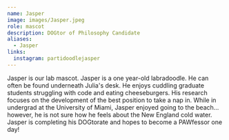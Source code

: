```yaml
---
name: Jasper
image: images/Jasper.jpeg
role: mascot
description: DOGtor of Philosophy Candidate
aliases:
  - Jasper
links:
  instagram: partidoodlejasper
---
```


Jasper is our lab mascot. Jasper is a one year-old labradoodle. He can often be found underneath Julia's desk. He enjoys cuddling graduate students struggling with code and eating cheeseburgers. His research focuses on the development of the best position to take a nap in. While in undergrad at the University of Miami, Jasper enjoyed going to the beach... however, he is not sure how he feels about the New England cold water. Jasper is completing his DOGtorate and hopes to become a PAWfessor one day! 
